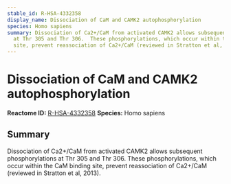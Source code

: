 ```yaml
---
stable_id: R-HSA-4332358
display_name: Dissociation of CaM and CAMK2 autophosphorylation
species: Homo sapiens
summary: Dissociation of Ca2+/CaM from activated CAMK2 allows subsequent phosphorylations
  at Thr 305 and Thr 306.  These phosphorylations, which occur within the CaM binding
  site, prevent reassociation of Ca2+/CaM (reviewed in Stratton et al, 2013).
---
```


# Dissociation of CaM and CAMK2 autophosphorylation
**Reactome ID:** [R-HSA-4332358](https://reactome.org/content/detail/R-HSA-4332358)
**Species:** Homo sapiens

## Summary

Dissociation of Ca2+/CaM from activated CAMK2 allows subsequent phosphorylations at Thr 305 and Thr 306.  These phosphorylations, which occur within the CaM binding site, prevent reassociation of Ca2+/CaM (reviewed in Stratton et al, 2013).
